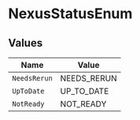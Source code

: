 # NexusStatusEnum


## Values

| Name         | Value        |
| ------------ | ------------ |
| `NeedsRerun` | NEEDS_RERUN  |
| `UpToDate`   | UP_TO_DATE   |
| `NotReady`   | NOT_READY    |